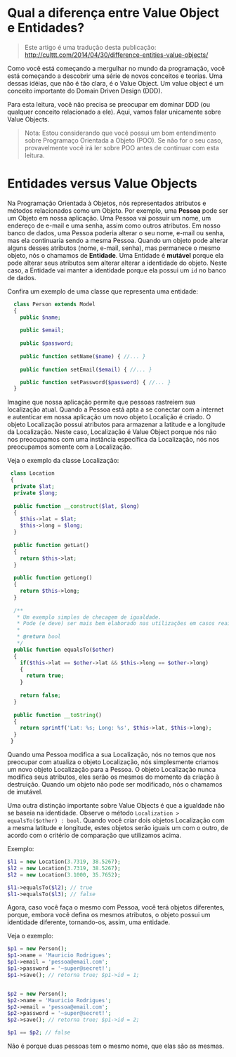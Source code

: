 # Qual a diferença entre Value Object e Entidades?

> Este artigo é uma tradução desta publicação: http://culttt.com/2014/04/30/difference-entities-value-objects/

Como você está começando a mergulhar no mundo da programação, você está começando a descobrir uma série de novos conceitos e 
teorias. Uma dessas idéias, que não é tão clara, é o Value Object. Um value object é um conceito importante do Domain Driven 
Design (DDD). 

Para esta leitura, você não precisa se preocupar em dominar DDD (ou qualquer conceito relacionado a ele). Aqui, vamos falar 
unicamente sobre Value Objects.

> Nota: Estou considerando que você possui um bom entendimento sobre Programaço Orientada a Objeto (POO). Se não for o seu 
caso, provavelmente você irá ler sobre POO antes de continuar com esta leitura.

# Entidades versus Value Objects

Na Programação Orientada à Objetos, nós representados atributos e métodos relacionados como um Objeto. Por exemplo, 
uma **Pessoa** pode ser um Objeto em nossa aplicação. Uma Pessoa vai possuir um nome, um endereço de e-mail e uma senha, assim 
como outros atributos. Em nosso banco de dados, uma Pessoa poderia alterar o seu nome, e-mail ou senha, mas ela continuaria 
sendo a mesma Pessoa. Quando um objeto pode alterar alguns desses atributos (nome, e-mail, senha), mas permanece o mesmo 
objeto, nós o chamamos de **Entidade**. Uma Entidade é **mutável** porque ela pode alterar seus atributos sem alterar alterar
a identidade do objeto. Neste caso, a Entidade vai manter a identidade porque ela possui um `id` no banco de dados.

Confira um exemplo de uma classe que representa uma entidade:

```php
  class Person extends Model
  { 
    public $name;
    
    public $email;
    
    public $password;
    
    public function setName($name) { //... }
    
    public function setEmail($email) { //... }

    public function setPassword($password) { //... }
  }
```

Imagine que nossa aplicação permite que pessoas rastreiem sua localização atual. Quando a Pessoa está apta a se conectar 
com a internet e autenticar em nossa aplicação um novo objeto Localição é criado. O objeto Localização possui atributos para
armazenar a latitude e a longitude da Localização. Neste caso, Localização é Value Object porque nós não nos preocupamos com
uma instância específica da Localização, nós nos preocupamos somente com a Localização.

Veja o exemplo da classe Localização:

```php
 class Location
 {
  private $lat;
  private $long;
  
  public function __construct($lat, $long)
  {
    $this->lat = $lat;
    $this->long = $long;    
  }
  
  public function getLat()
  {
    return $this->lat;
  }
  
  public function getLong()
  {
    return $this->long;
  }
  
  /**
   * Um exemplo simples de checagem de igualdade.
   * Pode (e deve) ser mais bem elaborado nas utilizações em casos reais.
   * 
   * @return bool
   */ 
  public function equalsTo($other)
  {
    if($this->lat == $other->lat && $this->long == $other->long)
    {
      return true;
    }
    
    return false;
  }
  
  public function __toString()
  {
    return sprintf('Lat: %s; Long: %s', $this->lat, $this->long);
  }
 }
```

Quando uma Pessoa modifica a sua Localização, nós no temos que nos preocupar com atualiza o objeto Localização, 
nós simplesmente criamos um novo objeto Localização para a Pessoa. O objeto Localização nunca modifica seus atributos, eles 
serão os mesmos do momento da criação à destruição. Quando um objeto não pode ser modificado, nós o chamamos de imutável.

Uma outra distinção importante sobre Value Objects é que a igualdade não se baseia na identidade. Observe o método 
`Localization > equalsTo($other) : bool`. Quando você criar dois objetos Localização com a mesma latitude e longitude, estes 
objetos serão iguais um com o outro, de acordo com o critério de comparação que utilizamos acima.

Exemplo:

```php
$l1 = new Location(3.7319, 38.5267);
$l2 = new Location(3.7319, 38.5267);
$l2 = new Location(3.1000, 35.7652);

$l1->equalsTo($l2); // true
$l1->equalsTo($l3); // false
```

Agora, caso você faça o mesmo com Pessoa, você terá objetos diferentes, porque, embora você defina os mesmos atributos, 
o objeto possui um identidade diferente, tornando-os, assim, uma entidade.

Veja o exemplo:

```php
$p1 = new Person();
$p1->name = 'Mauricio Rodrigues';
$p1->email = 'pessoa@email.com';
$p1->password = '~super@secret!';
$p1->save(); // retorna true; $p1->id = 1;


$p2 = new Person();
$p2->name = 'Mauricio Rodrigues';
$p2->email = 'pessoa@email.com';
$p2->password = '~super@secret!';
$p2->save(); // retorna true; $p1->id = 2;

$p1 == $p2; // false
```

Não é porque duas pessoas tem o mesmo nome, que elas são as mesmas. 



